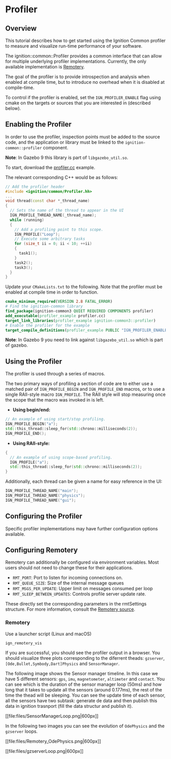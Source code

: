 # Profiler

## Overview

This tutorial describes how to get started using the Ignition Common profiler to measure and visualize run-time performance of your software.

The ignition::common::Profiler provides a common interface that can allow for multiple underlying profiler implementations. Currently, the only available implementation is [Remotery](https://github.com/Celtoys/Remotery).

The goal of the profiler is to provide introspection and analysis when enabled at compile time, but to introduce no overhead when it is disabled at compile-time.

To control if the profiler is enabled, set the `IGN_PROFILER_ENABLE` flag using cmake on the targets or sources that you are interested in (described below).

## Enabling the Profiler

In order to use the profiler, inspection points must be added to the source code, and the application or library must be linked to the `ignition-common::profiler` component.

**Note**: In Gazebo 9 this library is part of `libgazebo_util.so`.

To start, download the [profiler.cc](https://github.com/ignitionrobotics/ign-common/raw/master/examples/profiler.cc) example.

The relevant corresponding C++ would be as follows:

```cpp
// Add the profiler header
#include <ignition/common/Profiler.hh>
...
void thread(const char *_thread_name)
{
  // Sets the name of the thread to appear in the UI
  IGN_PROFILE_THREAD_NAME(_thread_name);
  while (running)
  {
    // Add a profiling point to this scope.
    IGN_PROFILE("Loop");
    // Execute some arbitrary tasks
    for (size_t ii = 0; ii < 10; ++ii)
    {
      task1();
    }
    task2();
    task3();
  }
}
```

Update your `CMakeLists.txt` to the following. Note that the profiler must be enabled at compile time in order to function.

```cmake
cmake_minimum_required(VERSION 2.8 FATAL_ERROR)
# Find the ignition-common library
find_package(ignition-common3 QUIET REQUIRED COMPONENTS profiler)
add_executable(profiler_example profiler.cc)
target_link_libraries(profiler_example ignition-common3::profiler)
# Enable the profiler for the example
target_compile_definitions(profiler_example PUBLIC "IGN_PROFILER_ENABLE=1")
```

**Note**: In Gazebo 9 you need to link against `libgazebo_util.so` which is part of gazebo.

## Using the Profiler

The profiler is used through a series of macros.

The two primary ways of profiling a section of code are to either use a matched pair of `IGN_PROFILE_BEGIN` and `IGN_PROFILE_END` macros, or to use a single RAII-style macro `IGN_PROFILE`. The RAII style will stop measuring once the scope that the macro was invoked in is left.

 - **Using begin/end:**

```cpp
// An example of using start/stop profiling.
IGN_PROFILE_BEGIN("a");
std::this_thread::sleep_for(std::chrono::milliseconds(2));
IGN_PROFILE_END();
```

 - **Using RAII-style:**

```cpp
{
  // An example of using scope-based profiling.
  IGN_PROFILE("a");
  std::this_thread::sleep_for(std::chrono::milliseconds(2));
}
```

Additionally, each thread can be given a name for easy reference in the UI:

```cpp
IGN_PROFILE_THREAD_NAME("main");
IGN_PROFILE_THREAD_NAME("physics");
IGN_PROFILE_THREAD_NAME("gui");
```

## Configuring the Profiler

Specific profiler implementations may have further configuration options available.

## Configuring Remotery

Remotery can additionally be configured via environment variables. Most users should not need to change these for their applications.

  - `RMT_PORT`: Port to listen for incoming connections on.
  - `RMT_QUEUE_SIZE`: Size of the internal message queues
  - `RMT_MSGS_PER_UPDATE`: Upper limit on messages consumed per loop
  - `RMT_SLEEP_BETWEEN_UPDATES`: Controls profile server update rate.

These directly set the corresponding parameters in the rmtSettings structure. For more information, consult the [Remotery source](https://github.com/Celtoys/Remotery/blob/8c3923a04493cd1cb3d21cfdb8ad6fb21b394b96/lib/Remotery.h#L354).

### Remotery

Use a launcher script (Linux and macOS)

```
ign_remotery_vis
```

If you are successful, you should see the profiler output in a browser. You should visualize three plots corresponding to the diferrent theads: `gzserver`, `[Ode,Bullet,Symbody,Dart]Physics` and `SensorManager`.

The following image shows the Sensor manager timeline. In this case we have 5 different sensors: `gps`, `imu`, `magnetometer`, `altimeter` and `contact`. You can see which is the duration of the sensor manager loop (50ms) and how long that it takes to update all the sensors (around 0.177ms), the rest of the time the thead will be sleeping. You can see the update time of each sensor, all the sensors have two subtask: generate de data and then publish this data in ignition trasnport (fill the data structur and publish it).

[[file:files/SensorManagerLoop.png|600px]]

In the following two images you can see the evolution of `OdePhysics` and the `gzserver` loops.

[[file:files/Remotery_OdePhysics.png|600px]]

[[file:files/gzserverLoop.png|600px]]
